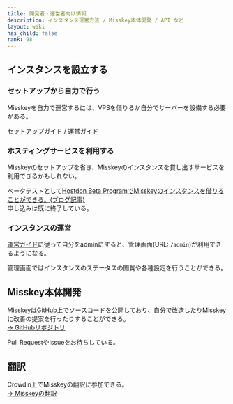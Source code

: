 ```yaml
---
title: 開発者・運営者向け情報
description: インスタンス運営方法 / Misskey本体開発 / API など
layout: wiki
has_child: false
rank: 98
---
```

## インスタンスを設立する
### セットアップから自力で行う
Misskeyを自力で運営するには、VPSを借りるか自分でサーバーを設備する必要がある。

[セットアップガイド](https://github.com/syuilo/misskey/blob/master/docs/setup.ja.md) / [運営ガイド](https://github.com/syuilo/misskey/blob/master/docs/manage.ja.md)

### ホスティングサービスを利用する
Misskeyのセットアップを省き、Misskeyのインスタンスを貸し出すサービスを利用できるかもしれない。

ベータテストとして[Hostdon Beta ProgramでMisskeyのインスタンスを借りることができる。](https://beta.hostdon.jp/)[(ブログ記事)](../../blog/2018/08/12_3_hostdon/)  
申し込みは既に終了している。

### インスタンスの運営
[運営ガイド](https://github.com/syuilo/misskey/blob/master/docs/manage.ja.md)に従って自分をadminにすると、管理画面(URL: `/admin`)が利用できるようになる。

管理画面ではインスタンスのステータスの閲覧や各種設定を行うことができる。

## Misskey本体開発
MisskeyはGitHub上でソースコードを公開しており、自分で改造したりMisskeyに改善の提案を行ったりすることができる。  
[→ GitHubリポジトリ](https://github.com/syuilo/misskey)

Pull RequestやIssueをお待ちしている。

## 翻訳
Crowdin上でMisskeyの翻訳に参加できる。  
[→ Misskeyの翻訳](https://github.com/syuilo/misskey/blob/master/docs/translate.ja.md)
